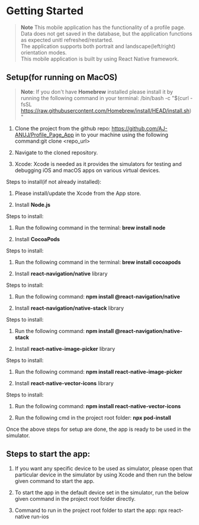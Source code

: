 # Getting Started

>**Note** This mobile application has the functionality of a profile page. Data does not get saved in the database, but the application functions as expected unitl refreshed/restarted.<br>
The application supports both portrait and landscape(left/right) orientation modes.<br>
This mobile application is built by using React Native framework.

## Setup(for running on MacOS)

>**Note**: If you don't have **Homebrew** installed please install it by running the following command in your terminal: /bin/bash -c "$(curl -fsSL https://raw.githubusercontent.com/Homebrew/install/HEAD/install.sh)"

1. Clone the project from the github repo: https://github.com/AJ-ANUJ/Profile_Page_App in to your machine using the following command:git clone <repo_url>

2. Navigate to the cloned repository.

3. Xcode: Xcode is needed as it provides the simulators for testing and debugging iOS and macOS apps on various virtual devices.<br>

Steps to install(if not already installed):

   1. Please install/update the Xcode from the App store.

4. Install **Node.js**<br>

Steps to install:

   1. Run the following command in the terminal: **brew install node**

5. Install **CocoaPods**

Steps to install:

   1. Run the following command in the terminal: **brew install cocoapods**

6. Install **react-navigation/native** library

Steps to install:

   1. Run the following command: **npm install @react-navigation/native**

7. Install **react-navigation/native-stack** library

Steps to install:

   1. Run the following command: **npm install @react-navigation/native-stack**

8. Install **react-native-image-picker** library

Steps to install:

   1. Run the following command: **npm install react-native-image-picker**

9. Install **react-native-vector-icons** library

Steps to install:

   1. Run the following command: **npm install react-native-vector-icons**

10. Run the following cmd in the project root folder: **npx pod-install**

Once the above steps for setup are done, the app is ready to be used in the simulator.

  
## Steps to start the app:

  
1. If you want any specific device to be used as simulator, please open that particular device in the simulator by using Xcode and then run the below given command to start the app.

2. To start the app in the default device set in the simulator, run the below given command in the project root folder directly.

3. Command to run in the project root folder to start the app: npx react-native run-ios